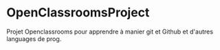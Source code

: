 # OpenClassroomsProject
Projet Openclassrooms pour apprendre à manier git et Github et d'autres languages de prog.
